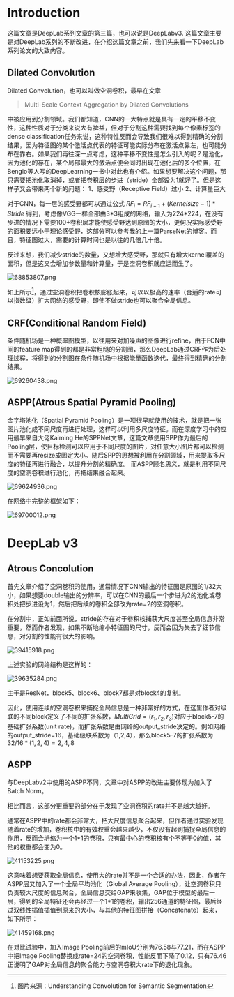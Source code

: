 # Introduction

这篇文章是DeepLab系列文章的第三篇，也可以说是DeepLabv3. 这篇文章主要是对DeepLab系列的不断改进，在介绍这篇文章之前，我们先来看一下DeepLab系列论文的大致内容。

## Dilated Convolution

Dilated Convolution，也可以叫做空洞卷积，最早在文章
>Multi-Scale Context Aggregation by Dilated Convolutions

中被应用到分割领域。我们都知道，CNN的一大特点就是具有一定的平移不变性，这种性质对于分类来说大有裨益，但对于分割这种需要找到每个像素标签的dense classification任务来说，这种特性反而会导致我们很难以得到精确的分割结果，因为特征图的某个激活点代表的特征可能实际分布在激活点靠左，也可能分布在靠右。如果我们再往深一点考虑，这种平移不变性是怎么引入的呢？是池化，因为池化的存在，某个局部最大的激活点便会同时出现在池化后的多个位置，在Bengio等人写的DeepLearning一书中对此也有介绍。如果想要解决这个问题，那只需要把池化取消掉，或者把卷积层的步进（stride）全部设为1就好了。但是这样子又会带来两个新的问题：
    1、感受野（Receptive Field）过小
    2、计算量巨大

对于CNN，每一层的感受野都可以通过公式 
$RF_i = RF_{i-1}+(Kernelsize-1)*Stride$
得到，考虑像VGG一样全部由3\*3组成的网络，输入为224\*224，在没有步进的情况下需要100+卷积层才能使感受野达到原图的大小，更何况实际感受野的面积要远小于理论感受野，这部分可以参考我的上一篇ParseNet的博客。而且，特征图过大，需要的计算时间也是以往的几倍几十倍。

反过来想，我们减少stride的数量，又想增大感受野，那就只有增大kernel覆盖的面积，但是这又会增加参数量和计算量，于是空洞卷积就应运而生了。

![68853807.png](https://github.com/zym1119/blog/blob/master/Rethinking%20Atrous%20Convolution%20for%20Semantic%20Image%20Segmentation_files/68853807.png)

如上所示[^1]，通过空洞卷积把卷积核膨胀起来，可以以极高的速率（合适的rate可以指数级）扩大网络的感受野，即使不做stride也可以聚合全局信息。

## CRF(Conditional Random Field)

条件随机场是一种概率图模型，以往用来对加噪声的图像进行refine，由于FCN中间的feature map得到的都是非常粗糙的分割图，那么DeepLab通过CRF作为后处理过程，将得到的分割图在条件随机场中根据能量函数迭代，最终得到精确的分割结果。

![69260438.png](https://github.com/zym1119/blog/blob/master/Rethinking%20Atrous%20Convolution%20for%20Semantic%20Image%20Segmentation_files/69260438.png)

## ASPP(Atrous Spatial Pyramid Pooling)

金字塔池化（Spatial Pyramid Pooling）是一项很早就使用的技术，就是把一张图片池化成不同尺度再进行处理，这样可以利用多尺度特征。而在深度学习中的应用最早来自大佬Kaiming He的SPPNet文章，这篇文章使用SPP作为最后的Pooling层，使目标检测可以应用于不同尺度的图片，对任意大小图片都可以检测而不需要再resize成固定大小。随后SPP的思想被利用在分割领域，用来提取多尺度的特征再进行融合，以提升分割的精确度。
而ASPP顾名思义，就是利用不同尺度的空洞卷积进行池化，再把结果融合起来。

![69624936.png](https://github.com/zym1119/blog/blob/master/Rethinking%20Atrous%20Convolution%20for%20Semantic%20Image%20Segmentation_files/69624936.png)

在网络中完整的框架如下：

![69700012.png](https://github.com/zym1119/blog/blob/master/Rethinking%20Atrous%20Convolution%20for%20Semantic%20Image%20Segmentation_files/69700012.png)

# DeepLab v3
## Atrous Concolution

首先文章介绍了空洞卷积的使用，通常情况下CNN输出的特征图是原图的1/32大小，如果想要double输出的分辨率，可以在CNN的最后一个步进为2的池化或卷积处把步进设为1，然后把后续的卷积全部改为rate=2的空洞卷积。

在分割中，正如前面所说，stride的存在对于卷积核捕获大尺度甚至全局信息非常重要，然而作者发现，如果不断地缩小特征图的尺寸，反而会因为失去了细节信息，对分割的性能有很大的影响。

![39415918.png](https://github.com/zym1119/blog/blob/master/Rethinking%20Atrous%20Convolution%20for%20Semantic%20Image%20Segmentation_files/39415918.png)

上述实验的网络结构是这样的：

![39635284.png](https://github.com/zym1119/blog/blob/master/Rethinking%20Atrous%20Convolution%20for%20Semantic%20Image%20Segmentation_files/39635284.png)

主干是ResNet，block5、block6、block7都是对block4的复制。

因此，使用连续的空洞卷积来捕捉全局信息是一种非常好的方式，在这里作者对级联的不同block定义了不同的扩张系数，$MultiGrid=(r_1,r_2,r_3)$对应于block5-7的基础扩张系数(unit rate)，而扩张系数是由网络的output_stride决定的。例如网络的output_stride=16，基础级联系数为（1,2,4），那么block5-7的扩张系数为$32/16*(1,2,4)=2,4,8$

## ASPP
与DeepLabv2中使用的ASPP不同，文章中对ASPP的改进主要体现为加入了Batch Norm。

相比而言，这部分更重要的部分在于发现了空洞卷积的rate并不是越大越好。

通常在ASPP中的rate都会非常大，把大尺度信息聚合起来，但作者通过实验发现随着rate的增加，卷积核中的有效权重会越来越少，不仅没有起到捕捉全局信息的作用，反而会坍缩为一个1\*1的卷积，只有最中心的卷积核有个不等于0的值，其他的权重都会变为0。

![41153225.png](https://github.com/zym1119/blog/blob/master/Rethinking%20Atrous%20Convolution%20for%20Semantic%20Image%20Segmentation_files/41153225.png)

这意味着想要获取全局信息，使用大的rate并不是一个合适的办法，因此，作者在ASPP层又加入了一个全局平均池化（Global Average Pooling），让空洞卷积只负责较大尺度的信息聚合，全局信息交给GAP来收集，GAP位于模型的最后一层，得到的全局特征还会再经过一个1\*1的卷积，输出256通道的特征图，最后经过双线性插值插值到原来的大小，与其他的特征图拼接（Concatenate）起来，如下所示：

![41459168.png](https://github.com/zym1119/blog/blob/master/Rethinking%20Atrous%20Convolution%20for%20Semantic%20Image%20Segmentation_files/41459168.png)

在对比试验中，加入Image Pooling前后的mIoU分别为76.58与77.21，而在ASPP中把Image Pooling替换成rate=24的空洞卷积，性能反而下降了0.12，只有76.46
正说明了GAP对全局信息的聚合能力与空洞卷积大rate下的退化现象。

[^1]:图片来源：Understanding Convolution for Semantic Segmentation
